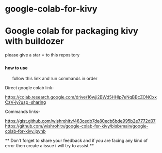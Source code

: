 # google-colab-for-kivy

# Google colab for packaging kivy with buildozer
please give a star ⭐ to this repository

<h4>how to use</h4>

<ul>follow this link and run commands in order</ul>

Direct google colab link-

https://colab.research.google.com/drive/16wji2BWd5HHlp7eNqBBcZONCxxCzV-jy?usp=sharing

Commands links-

https://gist.github.com/wishrohitv/463cedb7de80ecb6bde995b2e7772d07
https://github.com/wishrohitv/google-colab-for-kivy/blob/main/google-colab-for-kivy.ipynb


** Don't forget to share your feedback
and if you are facing any kind of error then create a issue
i will try to assist **
